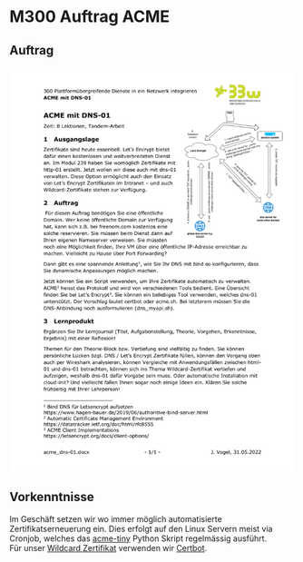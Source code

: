 # M300 Auftrag ACME

## Auftrag
![auftrag-olat](images/acme_dns-01.png)

## Vorkenntnisse
Im Geschäft setzen wir wo immer möglich automatisierte Zertifikatserneuerung ein. Dies erfolgt auf den Linux Servern meist via Cronjob, welches das [acme-tiny](https://github.com/diafygi/acme-tiny) Python Skript regelmässig ausführt.  
Für unser [Wildcard Zertifikat]() verwenden wir [Certbot](https://certbot.eff.org/).